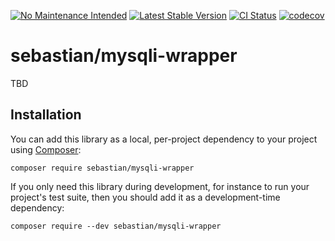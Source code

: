 [![No Maintenance Intended](https://unmaintained.tech/badge.svg)](https://unmaintained.tech/)
[![Latest Stable Version](https://poser.pugx.org/sebastian/mysqli-wrapper/v/stable.png)](https://packagist.org/packages/sebastian/mysqli-wrapper)
[![CI Status](https://github.com/sebastianbergmann/mysqli-wrapper/workflows/CI/badge.svg)](https://github.com/sebastianbergmann/mysqli-wrapper/actions)
[![codecov](https://codecov.io/gh/sebastianbergmann/mysqli-wrapper/branch/main/graph/badge.svg)](https://codecov.io/gh/sebastianbergmann/mysqli-wrapper)

# sebastian/mysqli-wrapper

TBD

## Installation

You can add this library as a local, per-project dependency to your project using [Composer](https://getcomposer.org/):

```
composer require sebastian/mysqli-wrapper
```

If you only need this library during development, for instance to run your project's test suite, then you should add it as a development-time dependency:

```
composer require --dev sebastian/mysqli-wrapper
```
